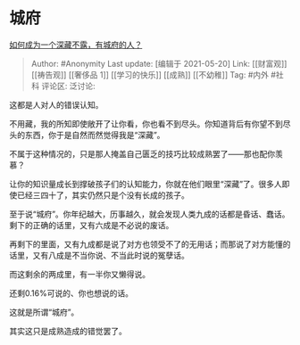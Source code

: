 # 城府
[如何成为一个深藏不露，有城府的人？](https://www.zhihu.com/question/26079021/answer/824913378)

> Author: #Anonymity
> Last update: [编辑于 2021-05-20]
> Link: [[财富观]] [[祷告观]] [[奢侈品 1]] [[学习的快乐]] [[成熟]] [[不幼稚]]
> Tag: #内外 #社科
> 评论区:
> 泛讨论:

这都是人对人的错误认知。

不用藏，我的所知即使敞开了让你看，你也看不到尽头。你知道背后有你望不到尽头的东西，你于是自然而然觉得我是“深藏”。

不属于这种情况的，只是那人掩盖自己匮乏的技巧比较成熟罢了——那也配你羡慕？

让你的知识量成长到撑破孩子们的认知能力，你就在他们眼里“深藏”了。很多人即使已经三四十了，其实仍然只是个没有长成的孩子。

至于说“城府”。你年纪越大，历事越久，就会发现人类九成的话都是昏话、蠢话。剩下的正确的话里，又有六成是不必说的废话。

再剩下的里面，又有九成都是说了对方也领受不了的无用话；而那说了对方能懂的话里，又有八成是不当你说、不当此时说的冤孽话。

而这剩余的两成里，有一半你又懒得说。

还剩0.16%可说的、你也想说的话。

这就是所谓“城府”。

其实这只是成熟造成的错觉罢了。
